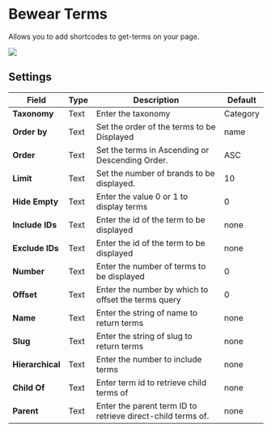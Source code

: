 # Bewear Terms
Allows you to add shortcodes to get-terms on your page.

![](http://transvelo.github.io/docs/bewear/images/vc-product-tabs-setting.png)

## Settings

| Field | Type | Description | Default
| -- | -- | -- | -- |
| **Taxonomy** | Text |  Enter the taxonomy | Category
| **Order by** | Text |  Set the order of the terms to be Displayed | name
| **Order** | Text | Set the terms in Ascending or Descending Order. | ASC
| **Limit** | Text | Set the number of brands to be displayed. | 10
| **Hide Empty** | Text |  Enter the value 0 or 1 to display terms  | 0
| **Include IDs** | Text | Enter the id of the term to be displayed | none
| **Exclude IDs** | Text | Enter the id of the term to be displayed | none
| **Number** | Text | Enter the number of terms to be displayed | 0
| **Offset** | Text | Enter the number by which to offset the terms query | 0
| **Name** | Text | Enter the string of name to return terms | none
| **Slug** | Text | Enter the string of slug to return terms | none
| **Hierarchical** | Text | Enter the number to include terms | none
| **Child Of** | Text | Enter term id to retrieve child terms of| none
| **Parent** | Text | Enter the parent term ID to retrieve direct-child terms of. | none

